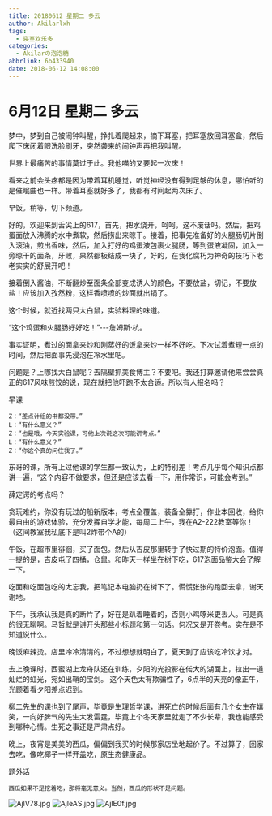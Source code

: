 ```yaml
---
title: 20180612 星期二 多云
author: Akilarlxh
tags:
  - 寝室欢乐多
categories:
  - Akilarの泡泡糖
abbrlink: 6b433940
date: 2018-06-12 14:08:00
---
```

# 6月12日 星期二 多云

梦中，梦到自己被闹钟叫醒，挣扎着爬起来，摘下耳塞，把耳塞放回耳塞盒，然后爬下床闭着眼洗脸刷牙，突然袭来的闹钟声再把我叫醒。

世界上最痛苦的事情莫过于此。我他喵的又要起一次床！

看来之前会头疼都是因为带着耳机睡觉，听觉神经没有得到足够的休息，哪怕听的是催眠曲也一样。带着耳塞就好多了，我都有时间起两次床了。

早饭。稍等，切下频道。

好的，欢迎来到舌尖上的617，首先，把水烧开，呵呵，这不废话吗。然后，把鸡蛋面放入沸腾的水中煮软，然后捞出来晾干。接着，把事先准备好的火腿肠切片倒入滚油，煎出香味，然后，加入打好的鸡蛋液包裹火腿肠，等到蛋液凝固，加入一旁晾干的面条，牙败，果然都板结成一块了，好的，在我化腐朽为神奇的技巧下老老实实的舒展开吧！

接着倒入酱油，不断翻炒至面条全部变成诱人的颜色，不要放盐，切记，不要放盐！应该加入孜然粉，这样香喷喷的炒面就出锅了。

这个时候，就近找两只大白鼠，实验料理的味道。

“这个鸡蛋和火腿肠好好吃！”---詹姆斯·杭。

事实证明，煮过的面拿来炒和刚蒸好的饭拿来炒一样不好吃。下次试着煮短一点的时间，然后把面事先浸泡在冷水里吧。

问题是？上哪找大白鼠呢？去隔壁抓美食博主？不要吧。我还打算邀请他来尝尝真正的617风味煎饺的说，现在就把他吓跑不太合适。所以有人报名吗？

早课
```
Z：“差点计组的书都没带。”
L：“有什么意义？”
Z：“也是哦，今天实验课，可他上次说这次可能讲考点。”
L：“有什么意义？”
Z：“你这个真的问住我了。”
```
东哥的课，所有上过他课的学生都一致认为，上的特别差！考点几乎每个知识点都讲一遍，“这个内容不做要求，但还是应该去看一下，用作常识，可能会考到。”

薛定谔的考点吗？

贪玩难约，你没有玩过的船新版本，考点全覆盖，装备全靠打，作业本回收，给你最自由的游戏体验，充分发挥自学才能，每周二上午，我在A2-222教室等你！（这间教室我私底下是叫2炸带个A的）

午饭，在超市里徘徊，买了面包。然后从吉皮那里转手了快过期的特价泡面。值得一提的是，吉皮屯了四桶，仓鼠。和昨天一样坐在树下吃，617泡面品鉴大会了解一下。

吃面和吃面包吃的太忘我，把笔记本电脑扔在树下了。慌慌张张的跑回去拿，谢天谢地。

下午，我承认我是真的断片了，好在是趴着睡着的，否则小鸡啄米更丢人。可是真的很无聊啊。马哲就是讲开头那些小标题和第一句话。何况又是开卷考。实在是不知道说什么。

晚饭麻辣烫。店里冷冷清清的，不过想想就明白了，夏天到了应该吃冷饮才对。

去上晚课时，西蜜湖上龙舟队还在训练，夕阳的光投影在偌大的湖面上，拉出一道灿烂的虹光，宛如出鞘的宝剑。
这个天色太有欺骗性了，6点半的天亮的像正午，光顾着看夕阳差点迟到。

柳二先生的课也到了尾声，毕竟是生理哲学课，讲死亡的时候后面有几个女生在嬉笑，一向好脾气的先生大发雷霆，毕竟上个冬天家里就走了不少长辈，我也能感受到哪种心情。生死之事还是严肃点好。

晚上，夜宵是美美的西瓜，偏偏到我买的时候那家店坐地起价了。不过算了，回家去吃，像吃椰子一样开盖吃，原生态健康品。

题外话
```
西瓜如果不是挖着吃，那将毫无意义。当然，西瓜的形状不是问题。
```
![AjlV78.jpg](https://s2.ax1x.com/2019/04/15/AjlV78.jpg)
![AjleAS.jpg](https://s2.ax1x.com/2019/04/15/AjleAS.jpg)
![AjlE0f.jpg](https://s2.ax1x.com/2019/04/15/AjlE0f.jpg)